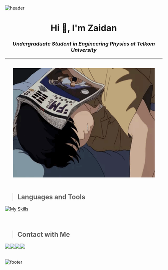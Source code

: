 ![header](https://capsule-render.vercel.app/api?type=waving&color=1E2436&text=Welcome!&fontAlign=49&fontAlignY=35&fontSize=40&fontColor=EFEFEF&animation=twinkling&height=150&section=header) 
<h1 align="center">Hi 👋, I'm Zaidan</h1>

**_<h3 align="center">Undergraduate Student in Engineering Physics at Telkom University</h3>_**
<!-- [![profile views](https://komarev.com/ghpvc/?username=zaidanfzn)](https://github.com/zaidanfzn) -->
---
<br>
<div align = "center"><img src="https://github.com/Zaidanfzn/Zaidanfzn/blob/main/img/animation-sleeping.gif"/ width="90%" height="350px"></div><br>

> ## Languages and Tools
[![My Skills](https://skillicons.dev/icons?i=vscode,c,cpp,html,css,py)](https://skillicons.dev) <br>

<br>

> ## Contact with Me
<div style="display:flex; flex-direction:row;">
    <a href="mailto:zaidanfauzan.edu@gmail.com">
        <img src="https://img.shields.io/badge/Email-3CCBF4?style=for-the-badge&logo=Gmail&logoColor=white"> 
    </a>
    <a href="https://www.instagram.com/zaidnfz_/">
        <img src="https://img.shields.io/badge/Instagram-DB4669?style=for-the-badge&logo=Instagram&logoColor=white"> 
    </a>
    <a href="https://www.linkedin.com/in/zaidanfzn/">
        <img src="https://img.shields.io/badge/LinkedIn-0077B5?style=for-the-badge&logo=linkedin&logoColor=white">
    </a>
    <a href="https://wa.me/6282123870889">
        <img src="https://img.shields.io/badge/Whatsapp-4ACA59?style=for-the-badge&logo=Whatsapp&logoColor=white"> 
    </a>
</div><br>

![footer](https://capsule-render.vercel.app/api?type=waving&color=1E2436&height=150&section=footer)
